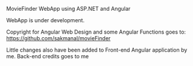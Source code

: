 MovieFinder WebApp using ASP.NET and Angular

WebApp is under development.

Copyright for Angular Web Design and some Angular Functions goes to: https://github.com/sakmanal/movieFinder

Little changes also have been added to Front-end Angular application by me.
Back-end credits goes to me
